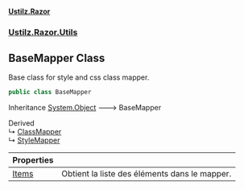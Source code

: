 #### [Ustilz.Razor](index.md 'index')
### [Ustilz.Razor.Utils](Ustilz.Razor.Utils.md 'Ustilz.Razor.Utils')

## BaseMapper Class

Base class for style and css class mapper.

```csharp
public class BaseMapper
```

Inheritance [System.Object](https://docs.microsoft.com/en-us/dotnet/api/System.Object 'System.Object') &#129106; BaseMapper

Derived  
&#8627; [ClassMapper](Ustilz.Razor.Utils.ClassMapper.md 'Ustilz.Razor.Utils.ClassMapper')  
&#8627; [StyleMapper](Ustilz.Razor.Utils.StyleMapper.md 'Ustilz.Razor.Utils.StyleMapper')

| Properties | |
| :--- | :--- |
| [Items](Ustilz.Razor.Utils.BaseMapper.Items.md 'Ustilz.Razor.Utils.BaseMapper.Items') | Obtient la liste des éléments dans le mapper. |
